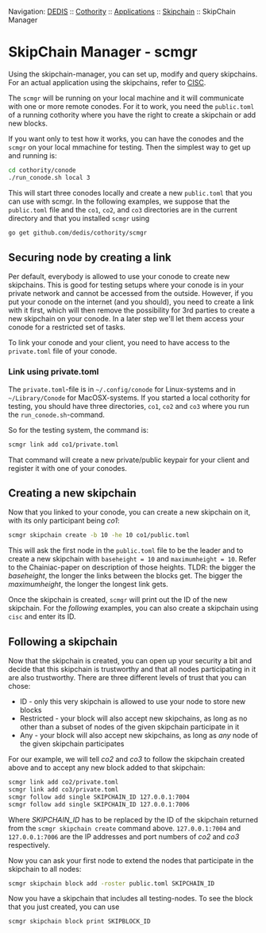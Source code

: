 Navigation: [DEDIS](https://github.com/dedis/doc/README.md) ::
[Cothority](../README.md) ::
[Applications](../doc/Applications.md) ::
[Skipchain](../skipchain/README.md) ::
SkipChain Manager

# SkipChain Manager - scmgr

Using the skipchain-manager, you can set up, modify and query skipchains.
For an actual application using the skipchains, refer
to [CISC](../cisc/README.md).

The `scmgr` will be running on your local machine and it will communicate with
one or more remote conodes. For it to work, you need the `public.toml` of a
running cothority where you have the right to create a skipchain or add new
blocks.

If you want only to test how it works, you can have the conodes and the `scmgr`
on your local mmachine for testing. Then the simplest way to get up and
running is:

```bash
cd cothority/conode
./run_conode.sh local 3
```

This will start three conodes locally and create a new `public.toml` that
you can use with scmgr. In the following examples, we suppose that the
`public.toml` file and the `co1`, `co2`, and `co3` directories are in the current
directory and that you installed `scmgr` using

```bash
go get github.com/dedis/cothority/scmgr
```

## Securing node by creating a link

Per default, everybody is allowed to use your conode to create new skipchains.
This is good for testing setups where your conode is in your private network
and cannot be accessed from the outside. However, if you put your conode on the
internet (and you should), you need to create a link with it first, which will
then remove the possibility for 3rd parties to create a new skipchain on your
conode. In a later step we'll let them access your conode for a restricted set
of tasks.

To link your conode and your client, you need to have access to the
`private.toml` file of your conode.

### Link using private.toml

The `private.toml`-file is in `~/.config/conode` for Linux-systems and in
`~/Library/Conode` for MacOSX-systems. If you started a local cothority for testing,
you should have three directories, `co1`, `co2` and `co3` where you run the
`run_conode.sh`-command.

So for the testing system, the command is:

```bash
scmgr link add co1/private.toml
```

That command will create a new private/public keypair for your client and register
it with one of your conodes.

## Creating a new skipchain

Now that you linked to your conode, you can create a new skipchain on it, with its
only participant being _co1_:

```bash
scmgr skipchain create -b 10 -he 10 co1/public.toml
```

This will ask the first node in the `public.toml` file to be the leader and to
create a new skipchain with `baseheight = 10` and `maximumheight = 10`.
Refer to the Chainiac-paper on description of those heights. TLDR: the bigger
the _baseheight_, the longer the links between the blocks get. The bigger the
_maximumheight_, the longer the longest link gets.

Once the skipchain is created, `scmgr` will print out the ID of the new
skipchain. For the _following_ examples, you can also create a skipchain using
`cisc` and enter its ID.

## Following a skipchain

Now that the skipchain is created, you can open up your security a bit and decide
that this skipchain is trustworthy and that all nodes participating in it are
also trustworthy. There are three different levels of trust that you can chose:

* ID - only this very skipchain is allowed to use your node to store new blocks
* Restricted - your block will also accept new skipchains, as long as no other
than a subset of nodes of the given skipchain participate in it
* Any - your block will also accept new skipchains, as long as _any_ node of the
given skipchain participates

For our example, we will tell _co2_ and _co3_ to follow the skipchain created
above and to accept any new block added to that skipchain:

```bash
scmgr link add co2/private.toml
scmgr link add co3/private.toml
scmgr follow add single SKIPCHAIN_ID 127.0.0.1:7004
scmgr follow add single SKIPCHAIN_ID 127.0.0.1:7006
```

Where _SKIPCHAIN_ID_ has to be replaced by the ID of the skipchain returned from
the `scmgr skipchain create` command above.
`127.0.0.1:7004` and `127.0.0.1:7006` are the IP addresses and port numbers of _co2_
and _co3_ respectively.

Now you can ask your first node to extend the nodes that participate in the
skipchain to all nodes:

```bash
scmgr skipchain block add -roster public.toml SKIPCHAIN_ID
```

Now you have a skipchain that includes all testing-nodes. To see the block that
you just created, you can use

```bash
scmgr skipchain block print SKIPBLOCK_ID
```
